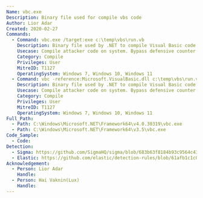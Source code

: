 ```yaml
---
Name: vbc.exe
Description: Binary file used for compile vbs code
Author: Lior Adar
Created: 2020-02-27
Commands:
  - Command: vbc.exe /target:exe c:\temp\vbs\run.vb
    Description: Binary file used by .NET to compile Visual Basic code to an executable.
    Usecase: Compile attacker code on system. Bypass defensive counter measures.
    Category: Compile
    Privileges: User
    MitreID: T1127
    OperatingSystem: Windows 7, Windows 10, Windows 11
  - Command: vbc -reference:Microsoft.VisualBasic.dll c:\temp\vbs\run.vb
    Description: Binary file used by .NET to compile Visual Basic code to an executable.
    Usecase: Compile attacker code on system. Bypass defensive counter measures.
    Category: Compile
    Privileges: User
    MitreID: T1127
    OperatingSystem: Windows 7, Windows 10, Windows 11
Full_Path:
  - Path: C:\Windows\Microsoft.NET\Framework64\v4.0.30319\vbc.exe
  - Path: C:\Windows\Microsoft.NET\Framework64\v3.5\vbc.exe
Code_Sample:
  - Code:
Detection:
  - Sigma: https://github.com/SigmaHQ/sigma/blob/683b63f8184b93c9564c4310d10c571cbe367e1e/rules/windows/process_creation/proc_creation_win_lolbin_visual_basic_compiler.yml
  - Elastic: https://github.com/elastic/detection-rules/blob/61afb1c1c0c3f50637b1bb194f3e6fb09f476e50/rules/windows/defense_evasion_dotnet_compiler_parent_process.toml
Acknowledgement:
  - Person: Lior Adar
    Handle:
  - Person: Hai Vaknin(Lux)
    Handle:
---
```

